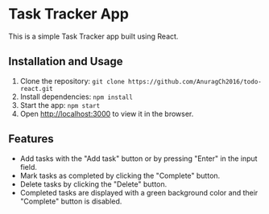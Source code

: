 # Task Tracker App

This is a simple Task Tracker app built using React.

## Installation and Usage

1. Clone the repository: `git clone https://github.com/AnuragCh2016/todo-react.git`
2. Install dependencies: `npm install`
3. Start the app: `npm start`
4. Open [http://localhost:3000](http://localhost:3000) to view it in the browser.

## Features

- Add tasks with the "Add task" button or by pressing "Enter" in the input field.
- Mark tasks as completed by clicking the "Complete" button.
- Delete tasks by clicking the "Delete" button.
- Completed tasks are displayed with a green background color and their "Complete" button is disabled.
